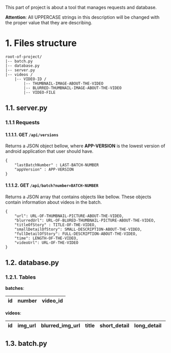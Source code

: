 
This part of project is about a tool that manages requests and database.

**Attention**: All UPPERCASE strings in this description will be changed with the proper value that they are describing.

# 1. Files structure

```
root-of-project/
|-- batch.py
|-- database.py
|-- server.py
|-- videos /
    |-- VIDEO-ID /
        |-- THUMBNAIL-IMAGE-ABOUT-THE-VIDEO
        |-- BLURRED-THUMBNAIL-IMAGE-ABOUT-THE-VIDEO
        |-- VIDEO-FILE
```

## 1.1. server.py

### 1.1.1 Requests

#### 1.1.1.1. GET `/api/versions`

Returns a JSON object bellow, where **APP-VERSION** is the lowest version of android application that user should have.

```
{
    "lastBatchNumber" : LAST-BATCH-NUMBER
    "appVersion" : APP-VERSION
}
```

#### 1.1.1.2. GET `/api/batch?number=BATCH-NUMBER`

Returns a JSON array that contains objects like bellow. These objects contain information about videos in the batch.  

```
{
    "url": URL-OF-THUMBNAIL-PICTURE-ABOUT-THE-VIDEO,
    "blurredUrl": URL-OF-BLURED-THUMBNAIL-PICTURE-ABOUT-THE-VIDEO,
    "titleOfStory" : TITLE-OF-THE-VIDEO,
    "smallDetailOfStory": SMALL-DESCRIPTION-ABOUT-THE-VIDEO,
    "fullDetailOfStory": FULL-DESCRIPTION-ABOUT-THE-VIDEO,
    "time": LENGTH-OF-THE-VIDEO,
    "videoUrl": URL-OF-THE-VIDEO
}
```

## 1.2. database.py

### 1.2.1. Tables

**batches**:

|id|number|video_id|
|--|------|--------|

**videos**:

|id|img_url|blurred_img_url|title|short_detail|long_detail|time|video_url|
|--|-------|---------------|-----|-----------------|----------------|----|---------|


## 1.3. batch.py
